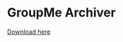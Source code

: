# GroupMe Archiver
[Download here](https://github.com/jstrieb/GroupMe-Archiver/releases/download/v0.1-pre-alpha/GroupMe_Archiver-v0.1-pre-alpha.zip)
